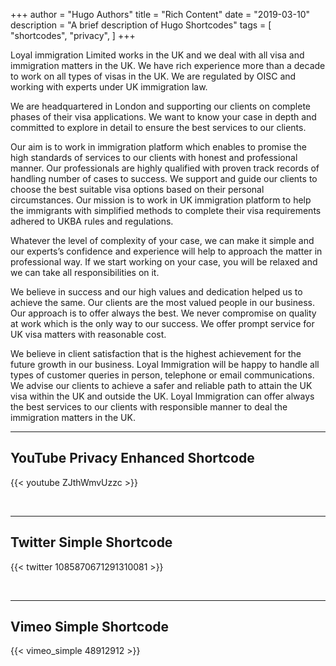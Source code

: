 +++
author = "Hugo Authors"
title = "Rich Content"
date = "2019-03-10"
description = "A brief description of Hugo Shortcodes"
tags = [
    "shortcodes",
    "privacy",
]
+++

Loyal immigration Limited works in the UK and we deal with all visa and immigration matters in the UK. We have rich experience more than a decade to work on all types of visas in the UK. We are regulated by OISC and working with experts under UK immigration law.

We are headquartered in London and supporting our clients on complete phases of their visa applications. We want to know your case in depth and committed to explore in detail to ensure the best services to our clients.

Our aim is to work in immigration platform which enables to promise the high standards of services to our clients with honest and professional manner. Our professionals are highly qualified with proven track records of handling number of cases to success. We support and guide our clients to choose the best suitable visa options based on their personal circumstances. Our mission is to work in UK immigration platform to help the immigrants with simplified methods to complete their visa requirements adhered to UKBA rules and regulations.

Whatever the level of complexity of your case, we can make it simple and our experts’s confidence and experience will help to approach the matter in professional way. If we start working on your case, you will be relaxed and we can take all responsibilities on it.

We believe in success and our high values and dedication helped us to achieve the same. Our clients are the most valued people in our business. Our approach is to offer always the best. We never compromise on quality at work which is the only way to our success. We offer prompt service for UK visa matters with reasonable cost.

We believe in client satisfaction that is the highest achievement for the future growth in our business. Loyal Immigration will be happy to handle all types of customer queries in person, telephone or email communications. We advise our clients to achieve a safer and reliable path to attain the UK visa within the UK and outside the UK. Loyal Immigration can offer always the best services to our clients with responsible manner to deal the immigration matters in the UK.
<!--more-->
---

## YouTube Privacy Enhanced Shortcode

{{< youtube ZJthWmvUzzc >}}

<br>

---

## Twitter Simple Shortcode

{{< twitter 1085870671291310081 >}}

<br>

---

## Vimeo Simple Shortcode

{{< vimeo_simple 48912912 >}}
